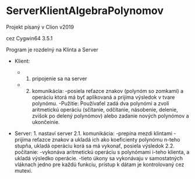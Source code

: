 # ServerKlientAlgebraPolynomov

Projekt písaný v Clion v2019

cez Cygwin64 3.5.1

Program je rozdelný na Klinta a Server
  - Klient:
    - 1. pripojenie sa na server
    - 2. komunikácia:
                -posiela reťazce znakov (polynóm so zomkami) a operáciu ktorá má byť aplikovaná a prijíma výsledok v tvare polynómu.
      -Pužitie: Používaťel zadá dva polynómi a zvolí aritmetickú operáciu (sčítanie, odčítanie, násobenie, delenie, zvišok po delený polynómov) alebo zadanie nových polynómov a ukončeinie.     
  
  - Server: 1. nastaví server
            2.1. komunikácia:
                  -prepína mezdi klintami
                  -prijíma reťazce znakov a ukladá ich ako koeficienty polynómu n-teho stupňa, ukladá operáciu korá sa má vykonať, posiela výsledok 
            2.2. počítanie:
                  -vykonáva aritmetickú operáciu s polynómami i-teho klienta, a ukladá výsledko operácie.
              -tieto úkony sa vykonávaju v samostatných vláknach jedno pre každú funkciu, prístup k dátam je kontrolovaný cez mutexi.
